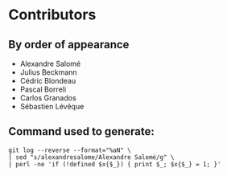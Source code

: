 # Contributors

## By order of appearance

* Alexandre Salomé
* Julius Beckmann
* Cédric Blondeau
* Pascal Borreli
* Carlos Granados
* Sébastien Lévêque

## Command used to generate:

```
git log --reverse --format="%aN" \
| sed "s/alexandresalome/Alexandre Salomé/g" \
| perl -ne 'if (!defined $x{$_}) { print $_; $x{$_} = 1; }'
```
